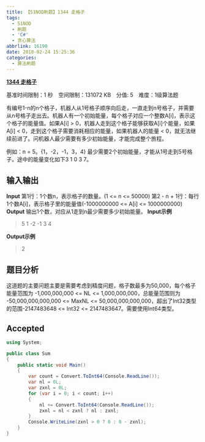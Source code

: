 ```yaml
---
title: 【51NOD刷题】1344 走格子
tags:
  - 51NOD
  - 刷题
  - 'C#'
  - 贪心算法
abbrlink: 16190
date: 2018-02-24 15:25:36
categories:
  - 算法刷题
---
```

[**1344 走格子**](http://www.51nod.com/onlineJudge/questionCode.html#!problemId=1344)

基准时间限制：1 秒&#8195;空间限制：131072 KB&#8195;分值: 5&#8195;难度：1级算法题

有编号1-n的n个格子，机器人从1号格子顺序向后走，一直走到n号格子，并需要从n号格子走出去。机器人有一个初始能量，每个格子对应一个整数A[i]，表示这个格子的能量值。如果A[i] > 0，机器人走到这个格子能够获取A[i]个能量，如果A[i] < 0，走到这个格子需要消耗相应的能量，如果机器人的能量 < 0，就无法继续前进了。问机器人最少需要有多少初始能量，才能完成整个旅程。

例如：n = 5。{1，-2，-1，3，4} 最少需要2个初始能量，才能从1号走到5号格子。途中的能量变化如下3 1 0 3 7。
<!--more-->
## 输入输出
**Input**
第1行：1个数n，表示格子的数量。(1 <= n <= 50000)
第2 - n + 1行：每行1个数A[i]，表示格子里的能量值(-1000000000 <= A[i] <= 1000000000)
**Output**
输出1个数，对应从1走到n最少需要多少初始能量。
**Input示例**
> 5
1
-2
-1
3
4

**Output示例**
> 2

## 题目分析
这道题的主要问题主要是需要考虑到精度问题，格子数最多为50,000，每个格子能量范围为 -1,000,000,000 <= NL <= 1,000,000,000，总能量范围则为 -50,000,000,000,000 <= MaxNL <= 50,000,000,000,000，超出了Int32类型的范围-2147483648 <= Int32 <= 2147483647。需要使用Int64类型。
## Accepted
```csharp
using System;

public class Sum
{
    public static void Main()
    {
        var count = Convert.ToInt64(Console.ReadLine());
        var nl = 0L;
        var zxnl = 0L;
        for (var i = 0; i < count; i++)
        {
            nl += Convert.ToInt64(Console.ReadLine());
            zxnl = nl < zxnl ? nl : zxnl;
        }
        Console.WriteLine(zxnl > 0 ? 0 : 0 - zxnl);
    }
}
```